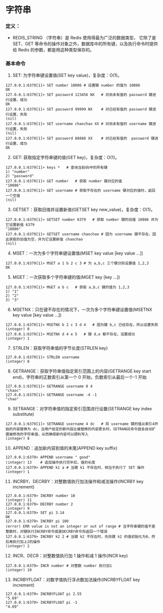 # 字符串

### 定义：
- REDIS_STRING （字符串）是 Redis 使用得最为广泛的数据类型， 它除了是 SET、GET 等命令的操作对象之外，数据库中的所有键，以及执行命令时提供给 Redis 的参数，都是用这种类型保存的。

### 基本命令

1. SET: 为字符串键设置值(SET key value)，复杂度：O(1)。

```
127.0.0.1:6379[1]> SET number 10086	# 设置键 number 的值为 10086
OK
127.0.0.1:6379[1]> SET password 123456 NX	# 对尚未有值的 password 键进行设置，成功
OK
127.0.0.1:6379[1]> SET password 99999 NX	# 对已经有值的 password 键进行设置，失败
(nil)
127.0.0.1:6379[1]> SET username chaochao XX	# 对尚未有值的 username 键进行设置，失败
(nil)
127.0.0.1:6379[1]> SET password 88888 XX	# 对已经有值的  password 键进行设置，成功
OK
```

2. GET: 获取指定字符串键的值(GET key)，复杂度：O(1)。

```
127.0.0.1:6379[1]> keys *   # 查询当前db中的所有键
1) "number"
2) "password"
127.0.0.1:6379[1]> GET number   # 获取 number 键对应的值
"10086"
127.0.0.1:6379[1]> GET username # 获取不存在的 username 键对应的值时，返回一个空值
(nil)
```

3. GETSET：获取旧值并设置新值(GETSET key new_value)，复杂度：O(1)。

```
127.0.0.1:6379[1]> GETSET number 6379   # 获取 number 键的旧值 10086 并为它设置新值 6379
"10086"
127.0.0.1:6379[1]> GETSET username chaochao # 因为 username 键不存在，因此获取的旧值为空，并为它设置新值 chaochao
(nil)
```

4. MSET：一次为多个字符串键设置值(MSET key value [key value ...])

```
127.0.0.1:6379[1]> MSET a 1 b 2 c 3 # 为 a,b,c 三个键分别设置值 1,2,3
OK
```

5. MGET：一次获取多个字符串键的值(MGET key [key ...])

```
127.0.0.1:6379[1]> MGET a b c   # 获取 a,b,c 键的值为 1,2,3
1) "1"
2) "2"
3) "3"
```

6. MSETNX：只在键不存在的情况下，一次为多个字符串键设置值(MSETNX key value [key value ...])

```
127.0.0.1:6379[1]> MSETNX b 2 c 3 d 4   # 因为键 b,c 已经存在，所以设置失败
(integer) 0
127.0.0.1:6379[1]> MSETNX d 4 e 5   # 键 d,e 都不存在，设置成功
(integer) 1
```

7. STRLEN：获取字符串值的字节长度(STRLEN key)

```
127.0.0.1:6379[1]> STRLEN username
(integer) 8
```

8. GETRANGE：获取字符串值指定索引范围上的内容(GETRANGE key start end)，字符串的正数索引从第一个 0 开始，负数索引从最后一个-1 开始

```
127.0.0.1:6379[1]> GETRANGE username 0 4
"chaoc"
127.0.0.1:6379[1]> GETRANGE username -4 -1
"chao"
```

9. SETRANGE：对字符串值的指定索引范围进行设置(SETRANGE key index substitute)

```
127.0.0.1:6379[1]> SETRANGE username 4 dc   # 将 username 键的值从索引4开始的内容替换为 dc，当用户给定的新内容比被替换的内容更长时，SETRANGE命令就会自动扩展被修改的字符串值，从而确保新内容可以顺利写入
(integer) 8
```

10. APPEND：追加新内容到值的末尾(APPEND key suffix)

```
127.0.0.1:6379> APPEND username " good"
(integer) 13    # 追加操作执行完毕后，值的长度
127.0.0.1:6379> APPEND k1 a # 当键 k1 不存在时，相当于执行了 SET 操作
(integer) 1
```

11. INCRBY、DECRBY：对整数值执行加法操作和减法操作(INCRBY key increment)

```
127.0.0.1:6379> INCRBY number 10
(integer) 11
127.0.0.1:6379> DECRBY number 2
(integer) 9
127.0.0.1:6379> SET pi 3.14
OK
127.0.0.1:6379> INCRBY pi 100
(error) ERR value is not an integer or out of range # 当字符串键的值不是整数时，对键执行INCRBY命令或是DECRBY命令将返回一个错误
127.0.0.1:6379> INCRBY k2 2 # 当键 k2 不存在时，先将键 k2 的值初始化为0，然后再执行加上2的操作
(integer) 2
```

12. INCR、DECR：对整数值执行加 1 操作和减 1 操作(INCR key)

```
127.0.0.1:6379> INCR number # 对整数 number 执行加1
(integer) 10
```

13. INCRBYFLOAT：对数字值执行浮点数加法操作(INCRBYFLOAT key increment)

```
127.0.0.1:6379> INCRBYFLOAT pi 2.55
"5.69"
127.0.0.1:6379> INCRBYFLOAT pi -1
"4.69"
```
